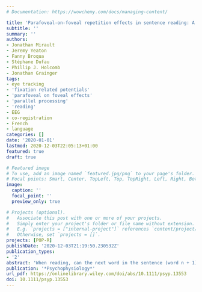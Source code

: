 ```yaml
---
# Documentation: https://wowchemy.com/docs/managing-content/

title: 'Parafoveal-on-foveal repetition effects in sentence reading: A co-registered eye-tracking and electroencephalogram study'
subtitle: ''
summary: ''
authors:
- Jonathan Mirault
- Jeremy Yeaton
- Fanny Broqua
- Stéphane Dufau
- Phillip J. Holcomb
- Jonathan Grainger
tags:
- eye tracking
- 'fixation related potentials'
- 'parafoveal on foveal effects'
- 'parallel processing'
- 'reading'
- EEG
- co-registration
- French
- language
categories: []
date: '2020-01-01'
lastmod: 2020-12-03T22:05:13+01:00
featured: true
draft: true

# Featured image
# To use, add an image named `featured.jpg/png` to your page's folder.
# Focal points: Smart, Center, TopLeft, Top, TopRight, Left, Right, BottomLeft, Bottom, BottomRight.
image:
  caption: ''
  focal_point: ''
  preview_only: true

# Projects (optional).
#   Associate this post with one or more of your projects.
#   Simply enter your project's folder or file name without extension.
#   E.g. `projects = ["internal-project"]` references `content/project/deep-learning/index.md`.
#   Otherwise, set `projects = []`.
projects: [POP-R]
publishDate: '2020-12-03T21:19:50.230532Z'
publication_types:
- '2'
abstract: 'When reading, can the next word in the sentence (word n + 1) influence how you read the word you are currently looking at (word n)? Serial models of sentence reading state that this generally should not be the case, whereas parallel models predict that this should be the case. Here we focus on perhaps the simplest and the strongest Parafoveal-on-Foveal (PoF) manipulation: word n + 1 is either the same as word n or a different word. Participants read sentences for comprehension and when their eyes left word n, the repeated or unrelated word at position n + 1 was swapped for a word that provided a syntactically correct continuation of the sentence. We recorded electroencephalogram and eye-movements, and time-locked the analysis of fixation-related potentials (FRPs) to fixation of word n. We found robust PoF repetition effects on gaze durations on word n, and also on the initial landing position on word n. Most important is that we also observed significant effects in FRPs, reaching significance at 260 ms post-fixation of word n. Repetition of the target word n at position n + 1 caused a widely distributed reduced negativity in the FRPs. Given the timing of this effect, we argue that it is driven by orthographic processing of word n + 1, while readers were still looking at word n, plus the spatial integration of orthographic information extracted from these two words in parallel.'
publication: '*Psychophysiology*'
url_pdf: https://onlinelibrary.wiley.com/doi/abs/10.1111/psyp.13553
doi: 10.1111/psyp.13553
---
```

